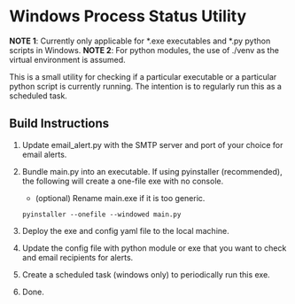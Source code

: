 # Windows Process Status Utility

**NOTE 1**: Currently only applicable for *.exe executables and *.py python scripts in Windows.
**NOTE 2**: For python modules, the use of ./venv as the virtual environment is assumed.

This is a small utility for checking if a particular executable or a particular python script is currently running. The intention is to regularly run this as a scheduled task.

## Build Instructions

1. Update email_alert.py with the SMTP server and port of your choice for email alerts.
1. Bundle main.py into an executable. If using pyinstaller (recommended), the following will create a one-file exe with no console.
    - (optional) Rename main.exe if it is too generic.

    ```
    pyinstaller --onefile --windowed main.py
    ```

1. Deploy the exe and config yaml file to the local machine.
1. Update the config file with python module or exe that you want to check and email recipients for alerts.
1. Create a scheduled task (windows only) to periodically run this exe.
1. Done.
